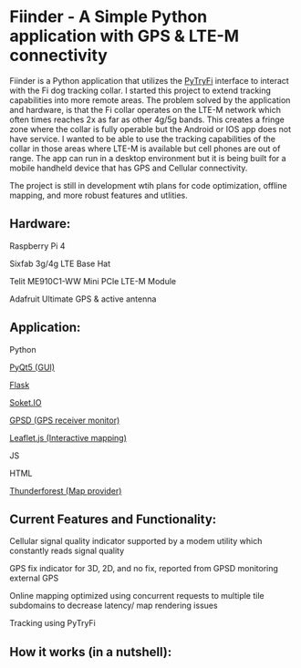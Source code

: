 # Fiinder - A Simple Python application with GPS & LTE-M connectivity

Fiinder is a Python application that utilizes the [PyTryFi](https://github.com/sbabcock23/pytryfi) interface to interact with the Fi dog tracking collar. I started this project to extend tracking capabilities into more remote areas. The problem solved by the application and hardware, is that the Fi collar operates on the LTE-M network which often times reaches 2x as far as other 4g/5g bands. This creates a fringe zone where the collar is fully operable but the Android or IOS app does not have service. I wanted to be able to use the tracking capabilities of the collar in those areas where LTE-M is available but cell phones are out of range. The app can run in a desktop environment but it is being built for a mobile handheld device that has GPS and Cellular connectivity.

The project is still in development wtih plans for code optimization, offline mapping, and more robust features and utlities.

## Hardware:
Raspberry Pi 4

Sixfab 3g/4g LTE Base Hat

Telit ME910C1-WW Mini PCle LTE-M Module

Adafruit Ultimate GPS & active antenna

## Application:
Python

[PyQt5 (GUI)](https://pypi.org/project/PyQt5)

[Flask](https://pypi.org/project/Flask/)

[Soket.IO](https://socket.io/)

[GPSD (GPS receiver monitor)](https://gpsd.gitlab.io/gpsd/)

[Leaflet.js (Interactive mapping)](https://leafletjs.com/)

JS

HTML

[Thunderforest (Map provider)](https://www.thunderforest.com/)

## Current Features and Functionality:

Cellular signal quality indicator supported by a modem utility which constantly reads signal quality

GPS fix indicator for 3D, 2D, and no fix, reported from GPSD monitoring external GPS

Online mapping optimized using concurrent requests to multiple tile subdomains to decrease latency/ map rendering issues

Tracking using PyTryFi

## How it works (in a nutshell):
